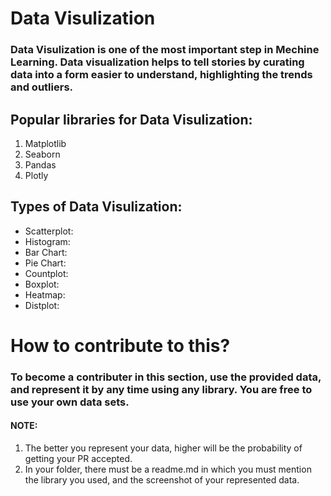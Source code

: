 # Data Visulization 
### Data Visulization is one of the most important step in Mechine Learning. Data visualization helps to tell stories by curating data into a form easier to understand, highlighting the trends and outliers.

## Popular libraries for Data Visulization:

 1. Matplotlib
2.  Seaborn
3.  Pandas
4.  Plotly

## Types of Data Visulization:
-    Scatterplot:
-    Histogram:
-    Bar Chart:
-    Pie Chart:
-    Countplot:
-    Boxplot:
-    Heatmap:
-    Distplot:
# How to contribute to this?
### To become a contributer in this section,  use the provided data, and represent it by any time using any library. You are free to use your own data sets.
#### NOTE:
1. The better you represent your data, higher will be the probability of getting your PR accepted.
2. In your folder, there must be a readme.md in which you must mention the library you used, and the screenshot of your represented data.